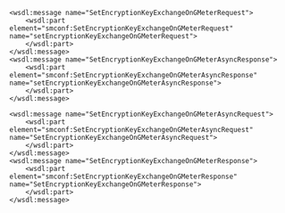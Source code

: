 	<wsdl:message name="SetEncryptionKeyExchangeOnGMeterRequest">
        <wsdl:part element="smconf:SetEncryptionKeyExchangeOnGMeterRequest" name="setEncryptionKeyExchangeOnGMeterRequest">
        </wsdl:part>
    </wsdl:message>
    <wsdl:message name="SetEncryptionKeyExchangeOnGMeterAsyncResponse">
        <wsdl:part element="smconf:SetEncryptionKeyExchangeOnGMeterAsyncResponse" name="setEncryptionKeyExchangeOnGMeterAsyncResponse">
        </wsdl:part>
    </wsdl:message>

    <wsdl:message name="SetEncryptionKeyExchangeOnGMeterAsyncRequest">
        <wsdl:part element="smconf:SetEncryptionKeyExchangeOnGMeterAsyncRequest" name="SetEncryptionKeyExchangeOnGMeterAsyncRequest">
        </wsdl:part>
    </wsdl:message>
    <wsdl:message name="SetEncryptionKeyExchangeOnGMeterResponse">
        <wsdl:part element="smconf:SetEncryptionKeyExchangeOnGMeterResponse" name="SetEncryptionKeyExchangeOnGMeterResponse">
        </wsdl:part>
    </wsdl:message>
